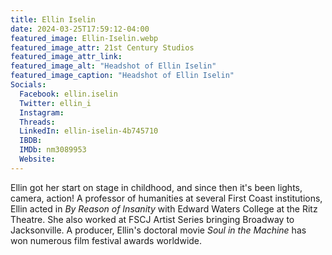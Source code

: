 ```yaml
---
title: Ellin Iselin
date: 2024-03-25T17:59:12-04:00
featured_image: Ellin-Iselin.webp
featured_image_attr: 21st Century Studios
featured_image_attr_link:
featured_image_alt: "Headshot of Ellin Iselin"
featured_image_caption: "Headshot of Ellin Iselin"
Socials:
  Facebook: ellin.iselin
  Twitter: ellin_i
  Instagram:
  Threads:
  LinkedIn: ellin-iselin-4b745710
  IBDB:
  IMDb: nm3089953
  Website:
---
```

Ellin got her start on stage in childhood, and since then it's been lights, camera, action! A professor of humanities at several First Coast institutions, Ellin acted in *By Reason of Insanity* with Edward Waters College at the Ritz Theatre. She also worked at FSCJ Artist Series bringing Broadway to Jacksonville. A producer, Ellin's doctoral movie *Soul in the Machine* has won numerous film festival awards worldwide.